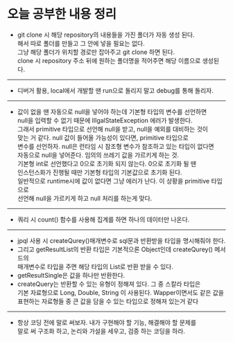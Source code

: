 # 오늘 공부한 내용 정리
* git clone 시 해당 repository의 내용들을 가진 폴더가 자동 생성 된다.     
해서 따로 폴더를 만들고 그 안에 넣을 필요는 없다.    
그냥 해당 폴더가 위치할 경로만 잡아주고 git clone 하면 된다.    
clone 시 repository 주소 뒤에 원하는 폴더명을 적어주면 해당 이름으로 생성된다.   
***
* 디버거 활용, local에서 개발할 땐 run으로 돌리지 말고 debug를 통해 돌리자.    
* ***
* 값이 없을 땐 자동으로 null을 넣어야 하는데 기본형 타입의 변수를 선언하면    
null을 입력할 수 없기 때문에 IllgalStateException 에러가 발생한다.   
그래서 primitive 타입으로 선언해 null을 받고, null을 예외를 대비하는 것이    
맞는 거 같다. null 값이 들어올 가능성이 있다면, primitive 타입으로    
변수를 선언하자. null은 런타임 시 참조형 변수가 참조하고 있는 타입이 없다면     
자동으로 null을 넣어준다. 임의의 쓰레기 값을 가르키게 하는 것.    
기본형 int로 선언했다고 0으로 초기화 되지 않는다. 0으로 초기화 될 땐    
인스턴스화가 진행될 때만 기본형 타입의 기본값으로 초기화 된다.    
일반적으로 runtime시에 값이 없다면 그냥 에러가 난다. 이 상황을 primitive 타입으로   
선언해 null을 가르키게 하고 null 처리를 하는게 맞다.    
***
* 쿼리 시 count() 함수를 사용해 집계를 하면 하나의 데이터만 나온다.    
***
* jpql 사용 시 createQurey()매개변수로 sql문과 반환받을 타입을 명시해줘야 한다.    
* 그리고 getResultList의 반환 타입은 기본적으론 Object인데 createQurey() 메서드의    
매개변수로 타입을 주면 해당 타입의 List로 반환 받을 수 있다.    
* getResultSingle은 값을 하나만 반환한다.   
* createQuery는 반환할 수 있는 유형이 정해져 있다. 그 중 스칼라 타입은    
기본 자료형으로 Long, Double, String 이 사용된다. Wapper이면서도 같은 값을    
표현하는 자료형들 중 큰 값을 담을 수 있는 타입으로 정해져 있는거 같다    
***
* 항상 코딩 전에 말로 써보자. 내가 구현해야 할 기능, 해결해야 할 문제를    
말로 써 구조화 하고, 논리와 가설을 세우고, 검증 하는 코딩을 하라.   
